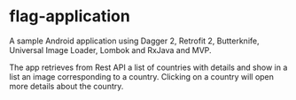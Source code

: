 # flag-application

A sample Android application using Dagger 2, Retrofit 2, Butterknife, Universal Image Loader, Lombok and RxJava and MVP.

The app retrieves from Rest API a list of countries with details and show in a list an image corresponding to a country. 
Clicking on a country will open more details about the country.
